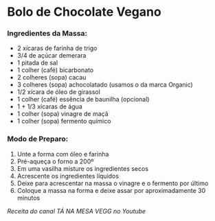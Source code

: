 # **Bolo de Chocolate Vegano** 

### Ingredientes da Massa: 

 - 2 xícaras de farinha de trigo
 - 3/4 de açúcar demerara 
 - 1 pitada de sal
 - 1 colher (café) bicarbonato 
 - 2 colheres (sopa) cacau
 - 3 colheres (sopa) achocolatado (usamos o da marca Organic)
 - 1/2 xícara de óleo de girassol
 - 1 colher (café) essência de baunilha  (opcional)
 - 1 + 1/3  xícaras de água 
 - 1 colher (sopa) vinagre de maçã 
 - 1 colher (sopa) fermento químico

 ### Modo de Preparo:

  1. Unte a forma com óleo e farinha
  2. Pré-aqueça o forno a 200º
  3. Em uma vasilha misture os ingredientes secos
  4. Acrescente os ingredientes líquidos
  5. Deixe para acrescentar na massa o vinagre e o fermento por último
  6. Coloque a massa na forma e deixe assar por aproximadamente 30 minutos



_Receita do canal TÁ NA MESA VEGG no Youtube_


